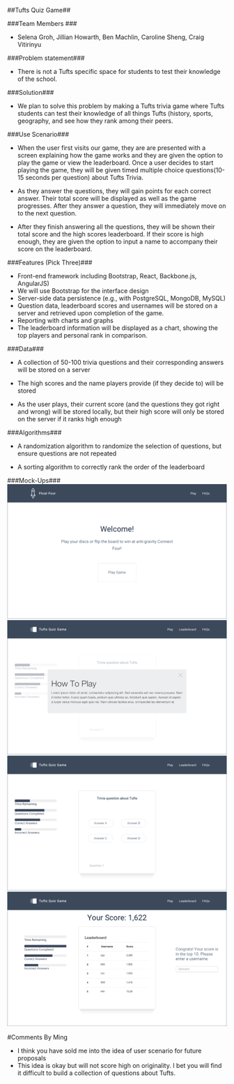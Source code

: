 ##Tufts Quiz Game##

###Team Members ###

* Selena Groh, Jillian Howarth, Ben Machlin, Caroline Sheng, Craig Vitirinyu

###Problem statement###

* There is not a Tufts specific space for students to test their knowledge of the school. 

###Solution###

* We plan to solve this problem by making a Tufts trivia game where Tufts students can test their knowledge of all things Tufts (history, sports, geography, and see how they rank among their peers.

###Use Scenario###

* When the user first visits our game, they are are presented with a screen explaining how the game works and they are given the option to play the game or view the leaderboard. Once a user decides to start playing the game, they will be given timed multiple choice questions(10-15 seconds per question) about Tufts Trivia. 

* As they answer the questions, they will gain points for each correct answer. Their total score will be displayed as well as the game progresses. After they answer a question, they will immediately move on to the next question. 

* After they finish answering all the questions, they will be shown their total score and the high scores leaderboard.  If their score is high enough, they are given the option to input a name to accompany their score on the leaderboard. 

###Features (Pick Three)###

* Front-end framework including Bootstrap, React, Backbone.js, AngularJS)
 * We will use Bootstrap for the interface design
* Server-side data persistence (e.g., with PostgreSQL, MongoDB, MySQL)
 * Question data, leaderboard scores and usernames will be stored on a server and retrieved upon completion of the game.
* Reporting with charts and graphs
 * The leaderboard information will be displayed as a chart, showing the top players and personal rank in comparison.

###Data###

* A collection of 50-100 trivia questions and their corresponding answers will be stored on a server 

* The high scores and the name players provide (if they decide to) will be stored

* As the user plays, their current score (and the questions they got right and wrong) will be stored locally, but their high score will only be stored on the server if it ranks high enough

###Algorithms###

* A randomization algorithm to randomize the selection of questions, but ensure questions are not repeated

* A sorting algorithm to correctly rank the order of the leaderboard

###Mock-Ups###
![Home page](mockups/Home.png)
![Game instructions page](mockups/Game_Instructions.png)
![Game page](mockups/Game.png)
![Leaderboard page](mockups/Leaderboard.png)

#Comments By Ming
* I think you have sold me into the idea of user scenario for future proposals
* This idea is okay but will not score high on originality.  I bet you will find it difficult to build a collection of questions about Tufts.
